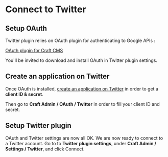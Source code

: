 # Connect to Twitter

## Setup OAuth

Twitter plugin relies on OAuth plugin for authenticating to Google APIs :

[OAuth plugin for Craft CMS](https://github.com/dukt/oauth)

You'll be invited to download and install OAuth in Twitter plugin settings.


## Create an application on Twitter

Once OAuth is installed, [create an application on Twitter](https://dev.twitter.com/apps) in order to get a **client ID & secret**.

Then go to **Craft Admin / OAuth / Twitter** in order to fill your client ID and secret.

## Setup Twitter plugin

OAuth and Twitter settings are now all OK. We are now ready to connect to a Twitter account.
Go to to **Twitter plugin settings**, under **Craft Admin / Settings / Twitter**, and click Connect.